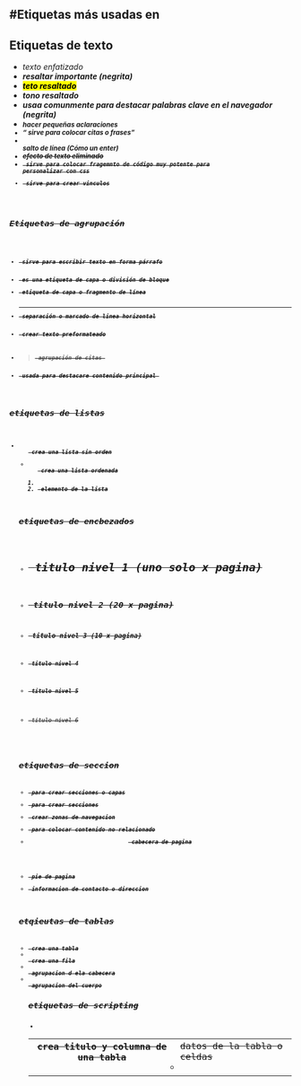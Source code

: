 #Etiquetas más usadas en 
---

## Etiquetas de texto

- <em> texto enfatizado
- <strong> resaltar importante (negrita)
- <mark> teto resaltado
- <i> tono resaltado
- <b> usaa comunmente para destacar palabras clave en el navegador (negrita)
- <small> hacer pequeñas aclaraciones
- <q> sirve para colocar citas o frases
- <br> salto de línea (Cómo un enter)
- <s> efecto de texto eliminado
- <code> sirve para colocar fragemnto de código muy potente para personalizar con css
-  <a> sirve para crear vinculos
    
## Etiquetas de agrupación

- <p> sirve para escribir texto en forma párrafo
- <div> es una etiqueta de capa o división de bloque
- <span> etiqueta de capa o fragmento de línea
- <hr> separación o marcado de linea horizontal
- <pre> crear texto preformateado
- <blockquote> agrupación de citas 
- <main> usada para destacare contenido principal 

## etiquetas de listas

- <ul> crea una lista sin orden
- <ol> crea una lista ordenada
- <li> elemento de la lista

## etiquetas de encbezados

- <h1> titulo nivel 1 (uno solo x pagina)
- <h2> titulo nivel 2 (20 x pagina)
- <h3> titulo nivel 3 (10 x pagina)
- <h4> titulo nivel 4
- <h5> titulo nivel 5
- <h6> titulo nivel 6

## etiquetas de seccion

- <div> para crear secciones o capas
- <section> para crear secciones
- <nav> crear zonas de navegacion
- <aside> para colocar contenido no relacionado
- <header> cabecera de pagina
- <footer> pie de pagina
- <address> informacion de contacto o direccion

## etqieutas de tablas

- <table> crea una tabla
- <tr> crea una fila
- <th> crea titulo y columna de una tabla
- <td> datos de la tabla o celdas
- <thead> agrupacion d ela cabecera
- <tbody> agrupacion del cuerpo

## etiquetas de scripting

- <script> usada para cargar archivos js,
- <link> usada para cargar archivos css

## etiquetas multimedia

- <iframe> para crear marcos flotantes
- <img> para insertar imagenes
- <video> cargar video
- <audio> cargar audios
- <canvas> insertar lienzo dibujo 2D

## etiquetas de metadatos

- <meta> para insertar metadatos

## etiquetas de formulario

- <form>
- <input>
- <textarea>
- <select>
- <option>
- <button>
- <fieldset>
- <legend>
- <label>
- <datalist>

 ## otras etiquetas

 - <head> lleva el contenido tecnico que le vamos a pasar al navegador
- <body> lleva la estructura del sitio web, este sera visible en el navegador
- <footer> lleva la estructura del pie, este se vera e el navegador
- <style> usada para insertar contenido css dentro del HTML
